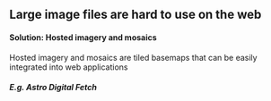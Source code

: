 ## Large image files are hard to use on the web

#### Solution: Hosted imagery and mosaics
Hosted imagery and mosaics are tiled basemaps that can be easily integrated into web applications
##### E.g. Astro Digital Fetch
